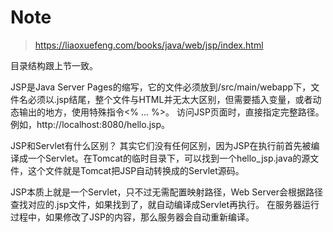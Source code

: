# Note

> https://liaoxuefeng.com/books/java/web/jsp/index.html

目录结构跟上节一致。

JSP是Java Server Pages的缩写，它的文件必须放到/src/main/webapp下，文件名必须以.jsp结尾，整个文件与HTML并无太大区别，但需要插入变量，或者动态输出的地方，使用特殊指令<% ... %>。
访问JSP页面时，直接指定完整路径。例如，http://localhost:8080/hello.jsp。

JSP和Servlet有什么区别？
其实它们没有任何区别，因为JSP在执行前首先被编译成一个Servlet。在Tomcat的临时目录下，可以找到一个hello_jsp.java的源文件，这个文件就是Tomcat把JSP自动转换成的Servlet源码。

JSP本质上就是一个Servlet，只不过无需配置映射路径，Web Server会根据路径查找对应的.jsp文件，如果找到了，就自动编译成Servlet再执行。
在服务器运行过程中，如果修改了JSP的内容，那么服务器会自动重新编译。